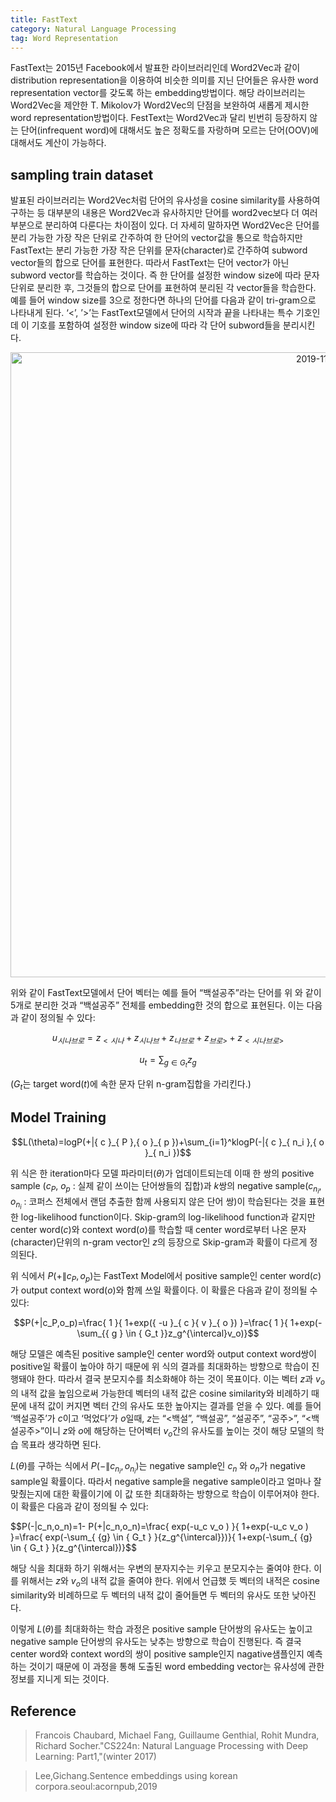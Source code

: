 ```yaml
---
title: FastText
category: Natural Language Processing
tag: Word Representation
---
```


FastText는 2015년 Facebook에서 발표한 라이브러리인데 Word2Vec과 같이 distribution representation을 이용하여 비슷한 의미를 지닌 단어들은 유사한 word representation vector를 갖도록 하는 embedding방법이다. 해당 라이브러리는 Word2Vec을 제안한 T. Mikolov가 Word2Vec의 단점을 보완하여 새롭게 제시한 word representation방법이다. FestText는 Word2Vec과 달리 빈번히 등장하지 않는 단어(infrequent word)에 대해서도 높은 정확도를 자랑하며 모르는 단어(OOV)에 대해서도 계산이 가능하다. 

## sampling train dataset

발표된 라이브러리는 Word2Vec처럼 단어의 유사성을 cosine similarity를 사용하여 구하는 등 대부분의 내용은 Word2Vec과 유사하지만 단어를 word2vec보다 더 여러 부분으로 분리하여 다룬다는 차이점이 있다. 더 자세히 말하자면 Word2Vec은 단어를 분리 가능한 가장 작은 단위로 간주하여 한 단어의 vector값을 통으로 학습하지만 FastText는 분리 가능한 가장 작은 단위를 문자(character)로 간주하여 subword vector들의 합으로 단어를 표현한다. 따라서 FastText는 단어 vector가 아닌 subword vector를 학습하는 것이다. 즉 한 단어를 설정한 window size에 따라 문자 단위로 분리한 후, 그것들의 합으로 단어를 표현하여 분리된 각 vector들을 학습한다. 예를 들어 window size를 3으로 정한다면 하나의 단어를 다음과 같이 tri-gram으로 나타내게 된다. ‘<’, ’>’는 FastText모델에서 단어의 시작과 끝을 나타내는 특수 기호인데 이 기호를 포함하여 설정한 window size에 따라 각 단어 subword들을 분리시킨다.

<center><img width="1000" alt="2019-11-06 (13)" src="https://user-images.githubusercontent.com/53667002/68296579-480d7980-00d8-11ea-870a-8c811a8654df.png"></center>

위와 같이 FastText모델에서 단어 벡터는 예를 들어 “백설공주”라는 단어를 위 와 같이 5개로 분리한 것과 “백설공주” 전체를 embedding한 것의 합으로 표현된다. 이는 다음과 같이 정의될 수 있다:

$${ u }_{ 시나브로 }={ z }_{ <시나 }+{ z }_{ 시나브 }+{ z }_{ 나브로 }+{ z }_{ 브로> }+{ z }_{ <시나브로> }$$

$$u_t=\sum_{ {g} \in { G_t } }{z_g}$$ 

($G_t$는 target word($t$)에 속한 문자 단위 n-gram집합을 가리킨다.)

## Model Training

$$L(\theta)=logP⁡(+|{ c }_{ P },{ o }_{ p })+\sum_{i=1}^klogP⁡(-|{ c }_{ n_i },{ o }_{ n_i })$$ 

위 식은 한 iteration마다 모델 파라미터($\theta$)가 업데이트되는데 이때 한 쌍의 positive sample ($c_P$, $o_p$ : 실제 같이 쓰이는 단어쌍들의 집합)과 $k$쌍의 negative sample($c_{n_i}$, $o_{n_i}$ : 코퍼스 전체에서 랜덤 추출한 함께 사용되지 않은 단어 쌍)이 학습된다는 것을 표현한 log-likelihood function이다. Skip-gram의 log-likelihood function과 같지만 center word($c$)와 context word($o$)를 학습할 때 center word로부터 나온 문자(character)단위의 n-gram vector인 $z$의 등장으로 Skip-gram과 확률이 다르게 정의된다. 

위 식에서 $P(+\|c_P,o_p)$는 FastText Model에서 positive sample인 center word($c$)가 output context word($o$)와 함께 쓰일 확률이다. 이 확률은 다음과 같이 정의될 수 있다:

$$P(+|c_P,o_p)=\frac{ 1 }{ 1+exp⁡({ -u }_{ c }{ v }_{ o }) }=\frac{ 1 }{ 1+exp⁡(-\sum_{{ g } \in { G_t }}z_g^{\intercal}v_o)}$$

해당 모델은 예측된 positive sample인 center word와 output context word쌍이 positive일 확률이 높아야 하기 때문에 위 식의 결과를 최대화하는 방향으로 학습이 진행돼야 한다. 따라서 결국 분모지수를 최소화해야 하는 것이 목표이다. 이는 벡터 $z$과 $v_o$의 내적 값을 높임으로써 가능한데 벡터의 내적 값은 cosine similarity와 비례하기 때문에 내적 값이 커지면 벡터 간의 유사도 또한 높아지는 결과를 얻을 수 있다. 예를 들어 ‘백설공주’가 $c$이고 ‘먹었다’가 $o$일때, $z$는 “<백설”, “백설공”, “설공주”, “공주>”, “<백설공주>”이니 $z$와 $o$에 해당하는 단어벡터 $v_o$간의 유사도를 높이는 것이 해당 모델의 학습 목표라 생각하면 된다. 

$L(\theta)$를 구하는 식에서 $P⁡(-\| c_{n_i},o_{n_i})$는 negative sample인 $c_n$ 와 $o_n$가 negative sample일 확률이다. 따라서 negative sample을 negative sample이라고 얼마나 잘 맞췄는지에 대한 확률이기에 이 값 또한 최대화하는 방향으로 학습이 이루어져야 한다. 이 확률은 다음과 같이 정의될 수 있다:

$$P(-|c_n,o_n)=1- P(+|c_n,o_n)=\frac{ exp⁡(-u_c v_o ) }{ 1+exp⁡(-u_c v_o ) }=\frac{ exp(-\sum_{ {g} \in { G_t } }{z_g^{\intercal}})}{ 1+exp(-\sum_{ {g} \in { G_t } }{z_g^{\intercal})}$$

해당 식을 최대화 하기 위해서는 우변의 분자지수는 키우고 분모지수는 줄여야 한다. 이를 위해서는 $z$와 $v_o$의 내적 값을 줄여야 한다. 위에서 언급했 듯 벡터의 내적은 cosine similarity와 비례하므로 두 벡터의 내적 값이 줄어들면 두 벡터의 유사도 또한 낮아진다. 

이렇게 $L(\theta)$를 최대화하는 학습 과정은 positive sample 단어쌍의 유사도는 높이고 negative sample 단어쌍의 유사도는 낮추는 방향으로 학습이 진행된다. 즉 결국 center word와 context word의 쌍이 positive sample인지 nagative샘플인지 예측하는 것이기 때문에 이 과정을 통해 도출된 word embedding vector는 유사성에 관한 정보를 지니게 되는 것이다.

## Reference

> Francois Chaubard, Michael Fang, Guillaume Genthial, Rohit Mundra, Richard Socher."CS224n: Natural Language Processing with Deep Learning: Part1,"(winter 2017)

> Lee,Gichang.Sentence embeddings using korean corpora.seoul:acornpub,2019
